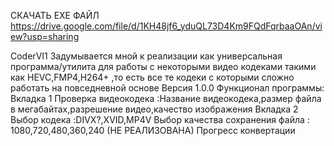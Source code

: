 СКАЧАТЬ EXE ФАЙЛ  https://drive.google.com/file/d/1KH48jf6_yduQL73D4Km9FQdFqrbaaOAn/view?usp=sharing


СoderVI1 Задумывается мной к реализации как универсальная программа/утилита для работы с некоторыми видео кодеками такими как HEVC,FMP4,H264+ ,то есть все те кодеки с которыми сложно работать на повседневной основе 
Версия 1.0.0
Функционал программы:
Вкладка 1
Проверка видеокодека :Название видеокодека,размер файла в мегабайтах,разрешение видео,качество изображения 
Вкладка 2 
Выбор кодека :DIVX?,XVID,MP4V 
Выбор качества сохранения файла : 1080,720,480,360,240  (НЕ РЕАЛИЗОВАНА)
Прогресс конвертации
